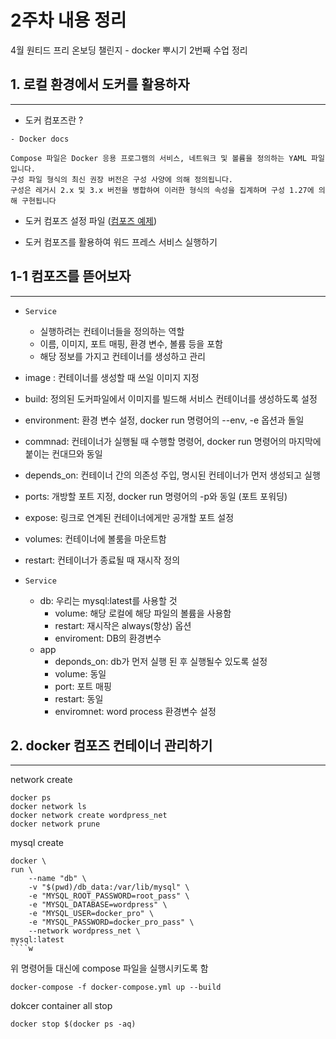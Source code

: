# 2주차 내용 정리

4월 원티드 프리 온보딩 챌린지 - docker 뿌시기 2번째 수업 정리

## 1. 로컬 환경에서 도커를 활용하자

---

- 도커 컴포즈란 ?

```
- Docker docs

Compose 파일은 Docker 응용 프로그램의 서비스, 네트워크 및 볼륨을 정의하는 YAML 파일입니다.
구성 파일 형식의 최신 권장 버전은 구성 사양에 의해 정의됩니다.
구성은 레거시 2.x 및 3.x 버전을 병합하여 이러한 형식의 속성을 집계하며 구성 1.27에 의해 구현됩니다
```

- 도커 컴포즈 설정 파일 ([컴포즈 예제](https://github.com/drum-grammer/docker-pro-wanted/blob/main/local-infra.yml, "docker hub Link"))

- 도커 컴포즈를 활용하여 워드 프레스 서비스 실행하기

## 1-1 컴포즈를 뜯어보자

---

- `Service`
  - 실행하려는 컨테이너들을 정의하는 역할
  - 이름, 이미지, 포트 매핑, 환경 변수, 볼륨 등을 포함
  - 해당 정보를 가지고 컨테이너를 생성하고 관리
- image : 컨테이너를 생성할 때 쓰일 이미지 지정
- build: 정의된 도커파일에서 이미지를 빌드해 서비스 컨테이너를 생성하도록 설정
- environment: 환경 변수 설정, docker run 명령어의 --env, -e 옵션과 돌일
- commnad: 컨테이너가 실행될 때 수행할 명령어, docker run 명령어의 마지막에 붙이는 컨대므와 동일
- depends_on: 컨테이너 간의 의존성 주입, 명시된 컨테이너가 먼저 생성되고 실행
- ports: 개방할 포트 지정, docker run 명령어의 -p와 동일 (포트 포워딩)
- expose: 링크로 연계된 컨테이너에게만 공개할 포트 설정
- volumes: 컨테이너에 볼룸을 마운트함
- restart: 컨테이너가 종료될 때 재시작 정의

- `Service`
  - db: 우리는 mysql:latest를 사용할 것
    - volume: 해당 로컬에 해당 파일의 볼륨을 사용함
    - restart: 재시작은 always(항상) 옵션
    - enviroment: DB의 환경변수
  - app
    - deponds_on: db가 먼저 실행 된 후 실행될수 있도록 설정
    - volume: 동일
    - port: 포트 매핑
    - restart: 동일
    - enviromnet: word process 환경변수 설정

## 2. docker 컴포즈 컨테이너 관리하기

---

network create

```
docker ps
docker network ls
docker network create wordpress_net
docker network prune
```

mysql create

`````
docker \
run \
    --name "db" \
    -v "$(pwd)/db_data:/var/lib/mysql" \
    -e "MYSQL_ROOT_PASSWORD=root_pass" \
    -e "MYSQL_DATABASE=wordpress" \
    -e "MYSQL_USER=docker_pro" \
    -e "MYSQL_PASSWORD=docker_pro_pass" \
    --network wordpress_net \
mysql:latest
````w
`````

위 명령어들 대신에 compose 파일을 실행시키도록 함

```
docker-compose -f docker-compose.yml up --build
```

dokcer container all stop

```
docker stop $(docker ps -aq)
```
